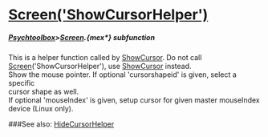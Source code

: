 # [Screen('ShowCursorHelper')](Screen-ShowCursorHelper) 
##### [Psychtoolbox](Psychtoolbox)>[Screen](Screen).{mex*} subfunction


This is a helper function called by [ShowCursor](ShowCursor).  Do not call  
[Screen](Screen)('ShowCursorHelper'), use [ShowCursor](ShowCursor) instead.  
Show the mouse pointer. If optional 'cursorshapeid' is given, select a specific  
cursor shape as well.  
If optional 'mouseIndex' is given, setup cursor for given master mouseIndex  
device (Linux only).  
  


###See also:
[HideCursorHelper](Screen-HideCursorHelper)
